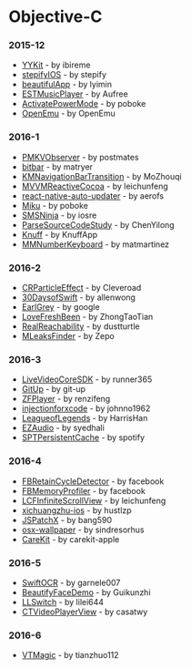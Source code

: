 # Objective-C


### 2015-12
- [YYKit](https://github.com/ibireme/YYKit) - by ibireme
- [stepifyIOS](https://github.com/stepify/stepifyIOS) - by stepify
- [beautifulApp](https://github.com/lyimin/beautifulApp) - by lyimin
- [ESTMusicPlayer](https://github.com/Aufree/ESTMusicPlayer) - by Aufree
- [ActivatePowerMode](https://github.com/poboke/ActivatePowerMode) - by poboke
- [OpenEmu](https://github.com/OpenEmu/OpenEmu) - by OpenEmu

### 2016-1
- [PMKVObserver](https://github.com/postmates/PMKVObserver) - by postmates
- [bitbar](https://github.com/matryer/bitbar) - by matryer
- [KMNavigationBarTransition](https://github.com/MoZhouqi/KMNavigationBarTransition) - by MoZhouqi
- [MVVMReactiveCocoa](https://github.com/leichunfeng/MVVMReactiveCocoa) - by leichunfeng
- [react-native-auto-updater](https://github.com/aerofs/react-native-auto-updater) - by aerofs
- [Miku](https://github.com/poboke/Miku) - by poboke
- [SMSNinja](https://github.com/iosre/SMSNinja) - by iosre
- [ParseSourceCodeStudy](https://github.com/ChenYilong/ParseSourceCodeStudy) - by ChenYilong
- [Knuff](https://github.com/KnuffApp/Knuff) - by KnuffApp
- [MMNumberKeyboard](https://github.com/matmartinez/MMNumberKeyboard) - by matmartinez

### 2016-2
- [CRParticleEffect](https://github.com/Cleveroad/CRParticleEffect) - by Cleveroad
- [30DaysofSwift](https://github.com/allenwong/30DaysofSwift) - by allenwong
- [EarlGrey](https://github.com/google/EarlGrey) - by google
- [LoveFreshBeen](https://github.com/ZhongTaoTian/LoveFreshBeen) - by ZhongTaoTian
- [RealReachability](https://github.com/dustturtle/RealReachability) - by dustturtle
- [MLeaksFinder](https://github.com/Zepo/MLeaksFinder) - by Zepo

### 2016-3
- [LiveVideoCoreSDK](https://github.com/runner365/LiveVideoCoreSDK) - by runner365
- [GitUp](https://github.com/git-up/GitUp) - by git-up
- [ZFPlayer](https://github.com/renzifeng/ZFPlayer) - by renzifeng
- [injectionforxcode](https://github.com/johnno1962/injectionforxcode) - by johnno1962
- [LeagueofLegends](https://github.com/HarrisHan/LeagueofLegends) - by HarrisHan
- [EZAudio](https://github.com/syedhali/EZAudio) - by syedhali
- [SPTPersistentCache](https://github.com/spotify/SPTPersistentCache) - by spotify

### 2016-4
- [FBRetainCycleDetector](https://github.com/facebook/FBRetainCycleDetector) - by facebook
- [FBMemoryProfiler](https://github.com/facebook/FBMemoryProfiler) - by facebook
- [LCFInfiniteScrollView](https://github.com/leichunfeng/LCFInfiniteScrollView) - by leichunfeng
- [xichuangzhu-ios](https://github.com/hustlzp/xichuangzhu-ios) - by hustlzp
- [JSPatchX](https://github.com/bang590/JSPatchX) - by bang590
- [osx-wallpaper](https://github.com/sindresorhus/osx-wallpaper) - by sindresorhus
- [CareKit](https://github.com/carekit-apple/CareKit) - by carekit-apple

### 2016-5
- [SwiftOCR](https://github.com/garnele007/SwiftOCR) - by garnele007
- [BeautifyFaceDemo](https://github.com/Guikunzhi/BeautifyFaceDemo) - by Guikunzhi
- [LLSwitch](https://github.com/lilei644/LLSwitch) - by lilei644
- [CTVideoPlayerView](https://github.com/casatwy/CTVideoPlayerView) - by casatwy

### 2016-6
- [VTMagic](https://github.com/tianzhuo112/VTMagic) - by tianzhuo112
